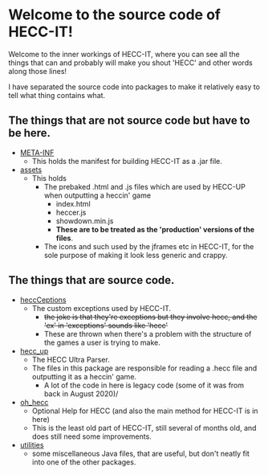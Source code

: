 # **Welcome to the source code of HECC-IT!**

Welcome to the inner workings of HECC-IT, where you can see all the things that can and probably will make you shout
'HECC' and other words along those lines!

I have separated the source code into packages to make it relatively easy to tell what thing contains what.

## The things that are not source code but have to be here.

* [META-INF](./META-INF/)
    * This holds the manifest for building HECC-IT as a .jar file.
* [assets](./assets/)
    * This holds
        * The prebaked .html and .js files which are used by HECC-UP when outputting a heccin' game
            * index.html
            * heccer.js
            * showdown.min.js
            * **These are to be treated as the 'production' versions of the files**.
        * The icons and such used by the jframes etc in HECC-IT,
          for the sole purpose of making it look less generic and crappy.

## The things that are source code.

* [heccCeptions](./heccCeptions/)
    * The custom exceptions used by HECC-IT.
        * ~~the joke is that they're exceptions but they involve hecc, and the 'ex' in 'exceptions' sounds like 'hecc'~~
        * These are thrown when there's a problem with the structure of the games a user is trying to make.
* [hecc_up](./hecc_up/)
    * The HECC Ultra Parser.
    * The files in this package are responsible for reading a .hecc file and outputting it as a heccin' game.
        * A lot of the code in here is legacy code (some of it was from back in August 2020)/
* [oh_hecc](./oh_hecc/)
    * Optional Help for HECC (and also the main method for HECC-IT is in here)
    * This is the least old part of HECC-IT, still several of months old, and does still need some improvements.
* [utilities](./utilities/)
    * some miscellaneous Java files, that are useful, but don't neatly fit into one of the other packages.
